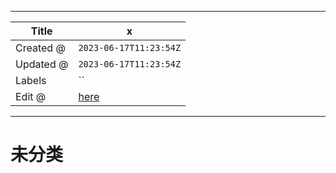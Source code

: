 -----

| Title     | x                                                   |
| --------- | --------------------------------------------------- |
| Created @ | `2023-06-17T11:23:54Z`                              |
| Updated @ | `2023-06-17T11:23:54Z`                              |
| Labels    | \`\`                                                |
| Edit @    | [here](https://github.com/junxnone/wiki/issues/163) |

-----

# 未分类

